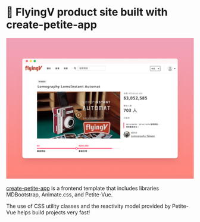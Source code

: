 # 🤘 FlyingV product site built with create-petite-app

![cover](https://raw.githubusercontent.com/rayc2045/flyingv-demo/main/images/cover.png)

[create-petite-app](https://create-petite-app.netlify.app/intro/) is a frontend template that includes libraries MDBootstrap, Animate.css, and Petite-Vue.

The use of CSS utility classes and the reactivity model provided by Petite-Vue helps build projects very fast!
